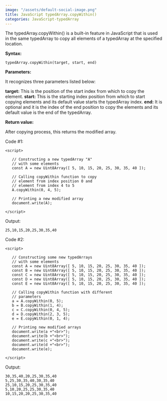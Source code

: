 ```yaml
---
image: "/assets/default-social-image.png"
title: JavaScript typedArray.copyWithin()
categories: JavaScript-typedArray
---
```


The typedArray.copyWithin() is a built-in feature in JavaScript that is used in the same typedArray to copy all elements of a typedArray at the specified location.

**Syntax:**

`typedArray.copyWithin(target, start, end)`

**Parameters:**

It recognizes three parameters listed below:

**target:** This is the position of the start index from which to copy the element.
**start:** This is the starting index position from which to start copying elements and its default value starts the typedArray index.
**end:** It is optional and it is the index of the end position to copy the elements and its default value is the end of the typedArray.

**Return value:**

After copying process, this returns the modified array.

Code #1:

```
<script> 
  
   // Constructing a new typedArray "A" 
   // with some elements 
   const A = new Uint8Array([ 5, 10, 15, 20, 25, 30, 35, 40 ]); 
  
   // Calling copyWithin function to copy  
   // element from index position 0 and 
   // element from index 4 to 5 
   A.copyWithin(0, 4, 5); 
  
   // Printing a new modified array 
   document.write(A); 
     
</script> 
```

Output:

`25,10,15,20,25,30,35,40`

Code #2:

```
<script> 
  
   // Constructing some new typedArrays 
   // with some elements 
   const A = new Uint8Array([ 5, 10, 15, 20, 25, 30, 35, 40 ]); 
   const B = new Uint8Array([ 5, 10, 15, 20, 25, 30, 35, 40 ]); 
   const C = new Uint8Array([ 5, 10, 15, 20, 25, 30, 35, 40 ]); 
   const D = new Uint8Array([ 5, 10, 15, 20, 25, 30, 35, 40 ]); 
   const E = new Uint8Array([ 5, 10, 15, 20, 25, 30, 35, 40 ]); 
  
   // Calling copyWithin function with different 
   // parameters 
   a = A.copyWithin(0, 5); 
   b = B.copyWithin(1, 4); 
   c = C.copyWithin(0, 4, 5); 
   d = D.copyWithin(2, 3, 5); 
   e = E.copyWithin(0, 1, 4); 
  
   // Printing new modified arrays 
   document.write(a +"<br>"); 
   document.write(b +"<br>"); 
   document.write(c +"<br>"); 
   document.write(d +"<br>"); 
   document.write(e); 
     
</script> 
```

Output:

```
30,35,40,20,25,30,35,40
5,25,30,35,40,30,35,40
25,10,15,20,25,30,35,40
5,10,20,25,25,30,35,40
10,15,20,20,25,30,35,40
```